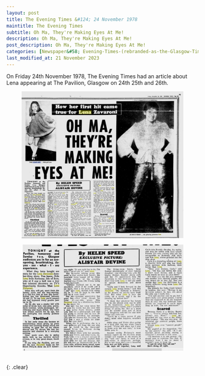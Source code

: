 ```yaml
---
layout: post
title: The Evening Times &#124; 24 November 1978
maintitle: The Evening Times
subtitle: Oh Ma, They're Making Eyes At Me!
description: Oh Ma, They're Making Eyes At Me!
post_description: Oh Ma, They're Making Eyes At Me!
categories: [Newspaper&#58; Evening-Times-(rebranded-as-the-Glasgow-Times-on-4-December-2019), OnThisDay24November]
last_modified_at: 21 November 2023
---
```


On Friday 24th November 1978, The Evening Times had an article about Lena appearing at The Pavilion, Glasgow  on 24th 25th and 26th.

<figure class="fig1">
<a href="/assets/images/newspapers/1978-11-24-The Evening Times-01.jpg"><img src="/assets/images/newspapers/1978-11-24-The Evening Times-01.jpg" class="full-width zoom-in" /></a>
</figure>

<figure class="fig2">
<a href="/assets/images/newspapers/1978-11-24-The Evening Times-02.jpg"><img src="/assets/images/newspapers/1978-11-24-The Evening Times-02.jpg" class="full-width zoom-in" /></a>
</figure>

<br />{: .clear}

